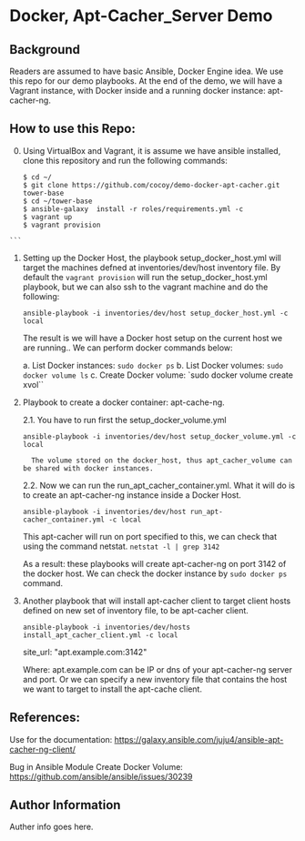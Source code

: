 # Docker, Apt-Cacher_Server Demo 

## Background

Readers are assumed to have basic Ansible, Docker Engine idea. We use this repo for our demo playbooks.
At the end of the demo, we will have a Vagrant instance, with Docker inside and a running docker instance: apt-cacher-ng.

## How to use this Repo: 

   0.  Using VirtualBox and  Vagrant, it is assume we have ansible installed, clone this repository and run the following commands:

        ```
        $ cd ~/
        $ git clone https://github.com/cocoy/demo-docker-apt-cacher.git  tower-base
        $ cd ~/tower-base
        $ ansible-galaxy  install -r roles/requirements.yml -c 
        $ vagrant up
        $ vagrant provision
	```
        

   1.  Setting up the Docker Host,  the playbook setup_docker_host.yml will target the machines defned at inventories/dev/host inventory file.
       By default the `vagrant provision` will run the setup_docker_host.yml playbook, but we can also ssh to the vagrant machine and do the following: 
	 
       `ansible-playbook -i inventories/dev/host setup_docker_host.yml -c local`

       The result is we will have a Docker host setup on the current host we are running.. We can perform docker commands below:

       a. List Docker instances: `sudo docker ps` 
       b. List Docker volumes: `sudo docker volume ls` 
       c. Create Docker volume: `sudo docker volume create xvol`` 
   

   2. Playbook to create a docker container: apt-cache-ng. 
   
      2.1.  You have to run first the setup_docker_volume.yml 
	
 	    `ansible-playbook -i inventories/dev/host setup_docker_volume.yml -c local`

            The volume stored on the docker_host, thus apt_cacher_volume can be shared with docker instances. 

      2.2.  Now we  can run the run_apt_cacher_container.yml. 
            What it will do is to create an apt-cacher-ng instance inside a Docker Host. 

       `ansible-playbook -i inventories/dev/host run_apt-cacher_container.yml -c local`

       This apt-cacher will run on port specified to this, we can check that using the command netstat. 
       `netstat -l | grep 3142` 

      As a result: these playbooks will create  apt-cacher-ng on port 3142 of the docker host. 
      We can check the docker instance by `sudo docker ps`  command.
    
	  
   3. Another playbook that will install apt-cacher client to target client hosts defined on new set of inventory file, to be apt-cacher client.

       `ansible-playbook -i inventories/dev/hosts install_apt_cacher_client.yml -c local`

		site_url: "apt.example.com:3142"

      Where: apt.example.com can be IP or dns of your apt-cacher-ng server and port.
      Or we can specify a new inventory file that contains the host we want to target to install the apt-cache client.


## References:

Use for the documentation:
https://galaxy.ansible.com/juju4/ansible-apt-cacher-ng-client/

Bug in Ansible Module Create Docker Volume:
https://github.com/ansible/ansible/issues/30239

## Author Information

Auther info goes here.

